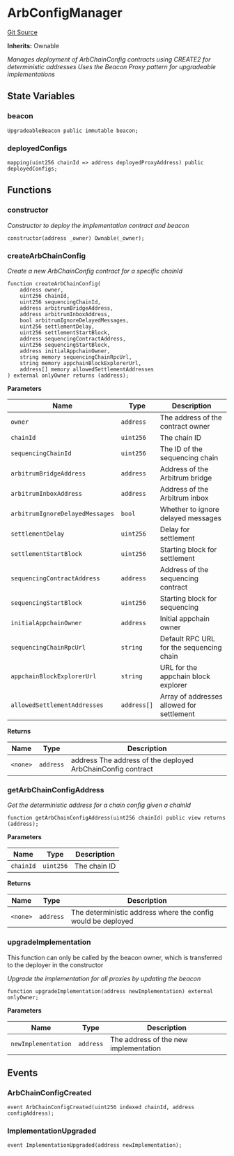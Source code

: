 # ArbConfigManager
[Git Source](https://github.com/SyndicateProtocol/syndicate-appchains/blob/b28027a30c67e2de9f45368bdf6d7b4aecf3b0cf/src/config/ArbConfigManager.sol)

**Inherits:**
Ownable

*Manages deployment of ArbChainConfig contracts using CREATE2 for deterministic addresses
Uses the Beacon Proxy pattern for upgradeable implementations*


## State Variables
### beacon

```solidity
UpgradeableBeacon public immutable beacon;
```


### deployedConfigs

```solidity
mapping(uint256 chainId => address deployedProxyAddress) public deployedConfigs;
```


## Functions
### constructor

*Constructor to deploy the implementation contract and beacon*


```solidity
constructor(address _owner) Ownable(_owner);
```

### createArbChainConfig

*Create a new ArbChainConfig contract for a specific chainId*


```solidity
function createArbChainConfig(
    address owner,
    uint256 chainId,
    uint256 sequencingChainId,
    address arbitrumBridgeAddress,
    address arbitrumInboxAddress,
    bool arbitrumIgnoreDelayedMessages,
    uint256 settlementDelay,
    uint256 settlementStartBlock,
    address sequencingContractAddress,
    uint256 sequencingStartBlock,
    address initialAppchainOwner,
    string memory sequencingChainRpcUrl,
    string memory appchainBlockExplorerUrl,
    address[] memory allowedSettlementAddresses
) external onlyOwner returns (address);
```
**Parameters**

|Name|Type|Description|
|----|----|-----------|
|`owner`|`address`|The address of the contract owner|
|`chainId`|`uint256`|The chain ID|
|`sequencingChainId`|`uint256`|The ID of the sequencing chain|
|`arbitrumBridgeAddress`|`address`|Address of the Arbitrum bridge|
|`arbitrumInboxAddress`|`address`|Address of the Arbitrum inbox|
|`arbitrumIgnoreDelayedMessages`|`bool`|Whether to ignore delayed messages|
|`settlementDelay`|`uint256`|Delay for settlement|
|`settlementStartBlock`|`uint256`|Starting block for settlement|
|`sequencingContractAddress`|`address`|Address of the sequencing contract|
|`sequencingStartBlock`|`uint256`|Starting block for sequencing|
|`initialAppchainOwner`|`address`|Initial appchain owner|
|`sequencingChainRpcUrl`|`string`|Default RPC URL for the sequencing chain|
|`appchainBlockExplorerUrl`|`string`|URL for the appchain block explorer|
|`allowedSettlementAddresses`|`address[]`|Array of addresses allowed for settlement|

**Returns**

|Name|Type|Description|
|----|----|-----------|
|`<none>`|`address`|address The address of the deployed ArbChainConfig contract|


### getArbChainConfigAddress

*Get the deterministic address for a chain config given a chainId*


```solidity
function getArbChainConfigAddress(uint256 chainId) public view returns (address);
```
**Parameters**

|Name|Type|Description|
|----|----|-----------|
|`chainId`|`uint256`|The chain ID|

**Returns**

|Name|Type|Description|
|----|----|-----------|
|`<none>`|`address`|The deterministic address where the config would be deployed|


### upgradeImplementation

This function can only be called by the beacon owner, which is transferred
to the deployer in the constructor

*Upgrade the implementation for all proxies by updating the beacon*


```solidity
function upgradeImplementation(address newImplementation) external onlyOwner;
```
**Parameters**

|Name|Type|Description|
|----|----|-----------|
|`newImplementation`|`address`|The address of the new implementation|


## Events
### ArbChainConfigCreated

```solidity
event ArbChainConfigCreated(uint256 indexed chainId, address configAddress);
```

### ImplementationUpgraded

```solidity
event ImplementationUpgraded(address newImplementation);
```

